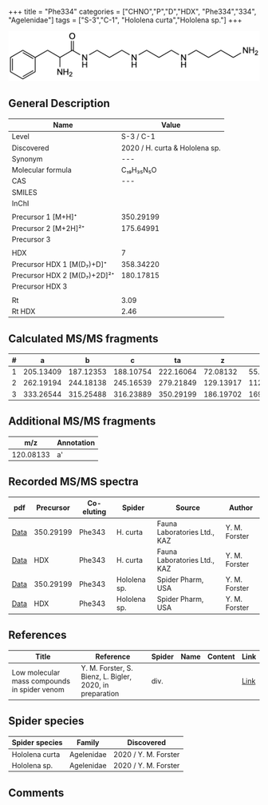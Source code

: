 +++
title = "Phe334"
categories = ["CHNO","P","D","HDX",
"Phe334","334",
"Agelenidae"]
tags = ["S-3","C-1",
"Hololena curta","Hololena sp."]
+++

![](/img/Phe334.png)

## General Description

| Name                       | Value              |
|----------------------------|--------------------|
| Level                      | S-3 / C-1          |
| Discovered                  | 2020 / H. curta & Hololena sp. |
| Synonym                     | ---                            |
| Molecular formula           | C₁₉H₃₅N₅O                      |
| CAS                         | ---                    |
| SMILES |   |
| InChI  |   |
|                             |                                |
| Precursor 1 [M+H]⁺          | 350.29199                      |
| Precursor 2 [M+2H]²⁺        | 175.64991                      |
| Precursor 3                 |                                |
|                             |                                |
| HDX                         | 7                              |
| Precursor HDX 1 [M(D₇)+D]⁺   | 358.34220                      |
| Precursor HDX 2 [M(D₇)+2D]²⁺ | 180.17815                      |
| Precursor HDX 3             |                                |
|                            |                    |
| Rt                         | 3.09                   |
| Rt HDX                     | 2.46                   |

## Calculated MS/MS fragments

| # | a         | b         | c         | ta        | z         | y         | tz        |
|---|-----------|-----------|-----------|-----------|-----------|-----------|-----------|
| 1 | 205.13409 | 187.12353 | 188.10754 | 222.16064 | 72.08132 | 55.05477 | 89.10787 |
| 2 | 262.19194 | 244.18138 | 245.16539 | 279.21849 | 129.13917 | 112.11262 | 146.16572 |
| 3 | 333.26544 | 315.25488 | 316.23889 | 350.29199 | 186.19702 | 169.17047 | 203.22357 |

## Additional MS/MS fragments

| m/z | Annotation |
|-----|------------|
| 120.08133    | a'           |

## Recorded MS/MS spectra

| pdf                                             | Precursor | Co-eluting | Spider      | Source                       | Author        |
|-------------------------------------------------|-----------|------------|-------------|------------------------------|---------------|
| [Data](/pdf/H-curta/350_Phe334_Phe343_Hc.pdf) | 350.29199 | Phe343          | H. curta | Fauna Laboratories Ltd., KAZ | Y. M. Forster |
| [Data](/pdf/H-curta/350_Phe334_Phe334_Hc_HDX.pdf) |HDX | Phe343          | H. curta | Fauna Laboratories Ltd., KAZ | Y. M. Forster |
| [Data](/pdf/Hololena-sp/350_Phe334_Phe334_Ho-sp.pdf) | 350.29199 | Phe343          | Hololena sp. | Spider Pharm, USA | Y. M. Forster |
| [Data](/pdf/Hololena-sp/350_Phe334_Phe334_Ho-sp_HDX.pdf) | HDX | Phe343          | Hololena sp. | Spider Pharm, USA | Y. M. Forster |


## References

| Title | Reference | Spider | Name | Content | Link |
|-------|-----------|--------|------|---------|------|
| Low molecular mass compounds in spider venom      | Y. M. Forster, S. Bienz, L. Bigler, 2020, in preparation          | div.       |   |   | [Link](unknown) |

## Spider species

| Spider species     | Family     | Discovered           |
|--------------------|------------|----------------------|
| Hololena curta | Agelenidae | 2020 / Y. M. Forster |
| Hololena sp. | Agelenidae | 2020 / Y. M. Forster |


## Comments